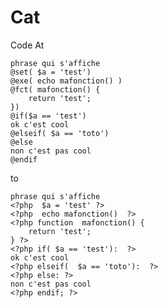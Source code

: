 # Cat
Code At


	phrase qui s'affiche
	@set( $a = 'test')
	@exe( echo mafonction() )
	@fct( mafonction() { 
		return 'test';
	})
	@if($a == 'test')
	ok c'est cool
	@elseif( $a == 'toto')
	@else
	non c'est pas cool
	@endif
  
  to 
```
phrase qui s'affiche
<?php  $a = 'test' ?>
<?php  echo mafonction()  ?>
<?php function  mafonction() { 
	return 'test';
} ?>
<?php if( $a == 'test'):  ?>
ok c'est cool
<?php elseif(  $a == 'toto'):  ?>
<?php else: ?>
non c'est pas cool
<?php endif; ?>
